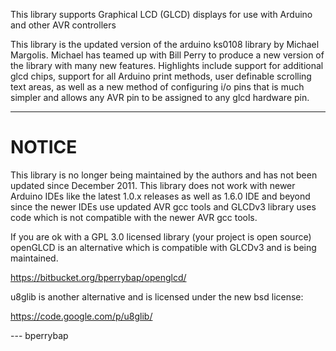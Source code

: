 This library supports Graphical LCD (GLCD) displays for use with Arduino and other AVR controllers

This library is the updated version of the arduino ks0108 library by Michael Margolis. Michael has teamed up with Bill Perry to produce a new version of the library with many new features. Highlights include support for additional glcd chips, support for all Arduino print methods, user definable scrolling text areas, as well as a new method of configuring i/o pins that is much simpler and allows any AVR pin to be assigned to any glcd hardware pin.

---

# NOTICE #
This library is no longer being maintained by the authors and has not been updated
since December 2011.
This library does not work with newer Arduino IDEs like the latest 1.0.x releases
as well as 1.6.0 IDE and beyond since the newer IDEs use
updated AVR gcc tools and GLCDv3 library uses
code which is not compatible with the newer AVR gcc tools.

If you are ok with a GPL 3.0 licensed library (your project is open source)
openGLCD is an alternative which is compatible with GLCDv3 and is being maintained.

https://bitbucket.org/bperrybap/openglcd/

u8glib is another alternative and is licensed under the new bsd license:

https://code.google.com/p/u8glib/

--- bperrybap